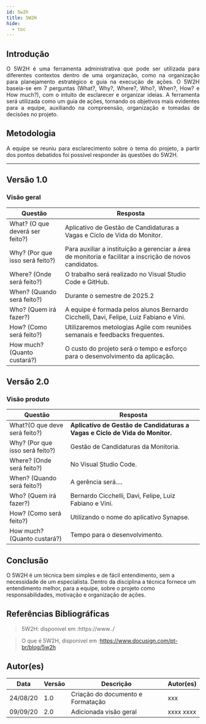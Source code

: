 ```yaml
---
id: 5w2h
title: 5W2H
hide:
  - toc
---
```


## Introdução

<p align = "justify">
    O 5W2H é uma ferramenta administrativa  que pode ser utilizada para diferentes contextos dentro de uma organização, como na organização para planejamento estratégico e guia na execução de ações. O 5W2H baseia-se em 7 perguntas (What?, Why?, Where?, Who?, When?, How? e How much?), com o intuito de esclarecer e organizar ideias. A ferramenta será utilizada como um guia de ações, tornando os objetivos mais evidentes para a equipe, auxiliando na compreensão, organização e tomadas de decisões no projeto.
</p>

## Metodologia

<p align = "justify">
    A equipe se reuniu para esclarecimento sobre o tema do projeto, a partir dos pontos debatidos foi possível responder às questões do 5W2H.  
</p>


---

## Versão 1.0

### Visão geral

|Questão|Resposta|
|-------|--------|
|What? (O que deverá ser feito?)|Aplicativo de Gestão de Candidaturas a Vagas e Ciclo de Vida do Monitor. |
|Why? (Por que isso será feito?)|Para auxiliar a instituição a gerenciar a área de monitoria e facilitar a inscrição de novos candidatos. |
|Where? (Onde será feito?)|O trabalho será realizado no Visual Studio Code e GitHub.|
|When? (Quando será feito?)|Durante o semestre de 2025.2|
|Who? (Quem irá fazer?)|A equipe é formada pelos alunos Bernardo Cicchelli, Davi, Felipe, Luiz Fabiano e Vini.|
|How? (Como será feito?)|Utilizaremos metologias Agile com reuniões semanais e feedbacks frequentes.|
|How much? (Quanto custará?)|O custo do projeto será o tempo e esforço para o desenvolvimento da aplicação.|


## Versão 2.0

### Visão produto

|Questão|Resposta|
|-------|--------|
|What?(O que deve será feito?)| **Aplicativo de Gestão de Candidaturas a Vagas e Ciclo de Vida do Monitor.**|
|Why? (Por que isso será feito?)| Gestão de Candidaturas da Monitoria.|
|Where? (Onde será feito?)|No Visual Studio Code.|
|When? (Quando será feito?)| A gerência será....|
|Who? (Quem irá fazer?)| Bernardo Cicchelli, Davi, Felipe, Luiz Fabiano e Vini.|
|How? (Como será feito?)| Utilizando o nome do aplicativo Synapse.|
|How much? (Quanto custará?)|Tempo para o desenvolvimento.|


## Conclusão

O 5W2H é um técnica bem simples e de fácil entendimento, sem a necessidade de um especialista. Dentro da disciplina a técnica fornece um entendimento melhor, para a equipe, sobre o projeto como responsabilidades, motivação e organização de ações.   
 
 
## Referências Bibliográficas
> 5W2H: disponivel em :https://www../

> O que é 5W2H, disponivel em :https://www.docusign.com/pt-br/blog/5w2h

## Autor(es)
| Data | Versão | Descrição | Autor(es) |
| -- | -- | -- | -- |
| 24/08/20 | 1.0 | Criação do documento e Formatação | xxx | 
| 09/09/20 | 2.0 | Adicionada visão geral | xxxx xxxx | 
